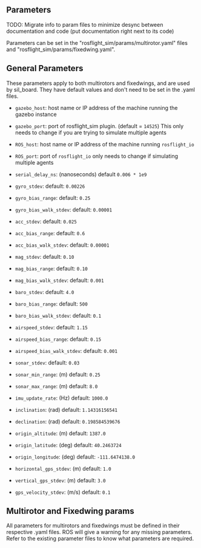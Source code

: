 ## Parameters

TODO: Migrate info to param files to minimize desync between documentation and code (put documentation right next to its code)

Parameters can be set in the "rosflight_sim/params/multirotor.yaml" files and "rosflight_sim/params/fixedwing.yaml".

## General Parameters

These parameters apply to both multirotors and fixedwings, and are used by sil_board. They have default values and don't 
need to be set in the .yaml files.

- `gazebo_host`: host name or IP address of the machine running the gazebo instance
- `gazebo_port`: port of rosflight_sim plugin. (default = `14525`)  This only needs to change if you are trying to
  simulate multiple agents
- `ROS_host`: host name or IP address of the machine running `rosflight_io`
- `ROS_port`: port of `rosflight_io` only needs to change if simulating multiple agents

- `serial_delay_ns`: (nanoseconds) default `0.006 * 1e9`
- `gyro_stdev`: default: `0.00226`
- `gyro_bias_range`: default: `0.25`
- `gyro_bias_walk_stdev`: default: `0.00001`

- `acc_stdev`: default: `0.025`
- `acc_bias_range`: default: `0.6`
- `acc_bias_walk_stdev`: default: `0.00001`

- `mag_stdev`: default: `0.10`
- `mag_bias_range`: default: `0.10`
- `mag_bias_walk_stdev`: default: `0.001`

- `baro_stdev`: default: `4.0`
- `baro_bias_range`: default: `500`
- `baro_bias_walk_stdev`: default: `0.1`

- `airspeed_stdev`: default: `1.15`
- `airspeed_bias_range`: default: `0.15`
- `airspeed_bias_walk_stdev`: default: `0.001`

- `sonar_stdev`: default: `0.03`
- `sonar_min_range`: (m) default: `0.25`
- `sonar_max_range`: (m) default: `8.0`

- `imu_update_rate`: (Hz) default: `1000.0`

- `inclination`: (rad) default: `1.14316156541`
- `declination`: (rad) default: `0.198584539676`

- `origin_altitude`: (m) default: `1387.0`
- `origin_latitude`: (deg) default: `40.2463724`
- `origin_longitude`: (deg) default: `-111.6474138.0`

- `horizontal_gps_stdev`: (m) default: `1.0`
- `vertical_gps_stdev`: (m) default: `3.0`
- `gps_velocity_stdev`: (m/s) default: `0.1`

## Multirotor and Fixedwing params

All parameters for multirotors and fixedwings must be defined in their respective .yaml files. ROS will give a warning 
for any missing parameters. Refer to the existing parameter files to know what parameters are required.
